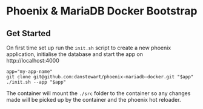 # Phoenix & MariaDB Docker Bootstrap

## Get Started
On first time set up run the `init.sh` script to create a new phoenix application, initialise the database and start the app on http://localhost:4000
```shell
app="my-app-name"
git clone git@github.com:danstewart/phoenix-mariadb-docker.git "$app"
./init.sh --app "$app"
```

The container will mount the `./src` folder to the container so any changes made will be picked up by the container and the phoenix hot reloader.  
